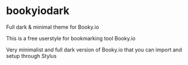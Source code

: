 # bookyiodark
Full dark &amp; minimal theme for Booky.io

This is a free userstyle for bookmarking tool Booky.io

Very minimalist and full dark version of Booky.io that you can import and setup through Stylus

